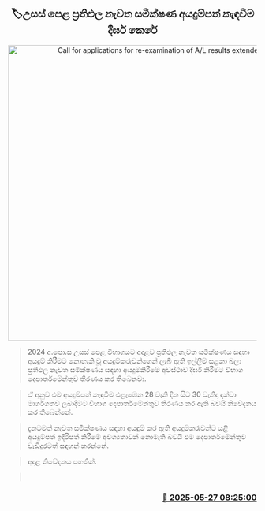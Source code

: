 <p align='center'><b><h2 align='center' title='Call for applications for re-examination of A/L results extended'>🏷උසස් පෙළ ප්‍රතිඵල නැවත සමීක්ෂණ අයදුම්පත් කැඳවීම දීර්ඝ කෙරේ</h2></b></p>
<p align='center'><img src='https://helakuru.sgp1.cdn.digitaloceanspaces.com/esana/images/lib/al-exam-students[1].jpg' width='600' alt='Call for applications for re-examination of A/L results extended'></p>

> 2024 අ.පො.ස උසස් පෙළ විභාගයට අදාළව ප්‍රතිඵල නැවත සමීක්ෂණය සඳහා අයදුම් කිරීමට නොහැකි වූ අයදුම්කරුවන්ගෙන් ලැබී ඇති ඉල්ලීම් සළකා බලා ප්‍රතිඵල නැවත සමීක්ෂණය සඳහා අයදුම්කිරීමේ අවස්ථාව දීර්ඝ කිරීමට විභාග දෙපාර්තමේන්තුව තීරණය කර තිබෙනවා.

> ඒ අනුව එම අයදුම්පත් කැඳවීම එළැඹෙන 28 වැනි දින සිට 30 වැනිදා දක්වා මාර්ගගතව ලබාදීමට විභාග දෙපාර්තමේන්තුව තීරණය කර ඇති බවයි නිවේදනය කර තිබෙන්නේ.

> දැනටමත් නැවත සමීක්ෂණය සඳහා අයඳුම් කර ඇති අයදුම්කරුවන්ට යළි අයදුම්පත් ඉදිරිපත් කිරීමේ අවශ්‍යතාවක් නොමැති බවයි එම දෙපාර්තමේන්තුව වැඩිදුරටත් සඳහන් කරන්නේ.

> අදාළ නි‍වේදනය පහතින්.

>  



<h3 align='right'><a href='https://www.helakuru.lk/esana/p/110454/'>📅 2025-05-27 08:25:00</a></h3>
